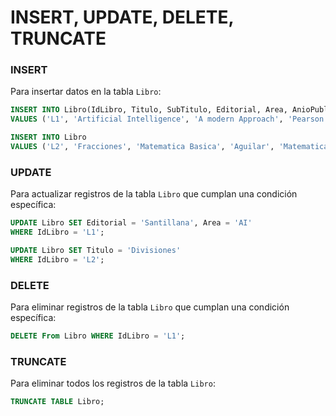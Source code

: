 # INSERT, UPDATE, DELETE, TRUNCATE

### INSERT
Para insertar datos en la tabla `Libro`:
``` SQL
INSERT INTO Libro(IdLibro, Titulo, SubTitulo, Editorial, Area, AnioPublicacion, TotalPaginas, Edicion)
VALUES ('L1', 'Artificial Intelligence', 'A modern Approach', 'Pearson', 'IA', '2010', '1115', '3 Edicion');

INSERT INTO Libro 
VALUES ('L2', 'Fracciones', 'Matematica Basica', 'Aguilar', 'Matematica', '1988', '400', '2 Edicion');
```

### UPDATE
Para actualizar registros de la tabla `Libro` que cumplan una condición específica:
``` SQL
UPDATE Libro SET Editorial = 'Santillana', Area = 'AI'
WHERE IdLibro = 'L1';

UPDATE Libro SET Titulo = 'Divisiones'
WHERE IdLibro = 'L2';
```

### DELETE
Para eliminar registros de la tabla `Libro` que cumplan una condición específica:
``` SQL
DELETE From Libro WHERE IdLibro = 'L1';
```

### TRUNCATE
Para eliminar todos los registros de la tabla `Libro`:
``` SQL
TRUNCATE TABLE Libro;
```
